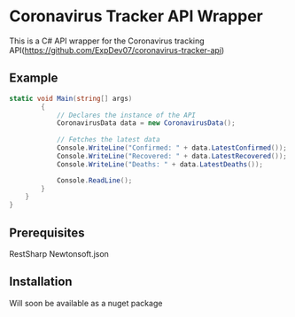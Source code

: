 # Coronavirus Tracker API Wrapper
This is a C# API wrapper for the Coronavirus tracking API(https://github.com/ExpDev07/coronavirus-tracker-api)

## Example
```c#
static void Main(string[] args)
        {
            // Declares the instance of the API
            CoronavirusData data = new CoronavirusData();
            
            // Fetches the latest data
            Console.WriteLine("Confirmed: " + data.LatestConfirmed());
            Console.WriteLine("Recovered: " + data.LatestRecovered());
            Console.WriteLine("Deaths: " + data.LatestDeaths());

            Console.ReadLine();
        }
    }
}
```
## Prerequisites
RestSharp
Newtonsoft.json

## Installation
Will soon be available as a nuget package